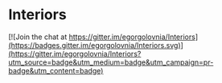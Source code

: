 # Interiors

[![Join the chat at https://gitter.im/egorgolovnia/Interiors](https://badges.gitter.im/egorgolovnia/Interiors.svg)](https://gitter.im/egorgolovnia/Interiors?utm_source=badge&utm_medium=badge&utm_campaign=pr-badge&utm_content=badge)